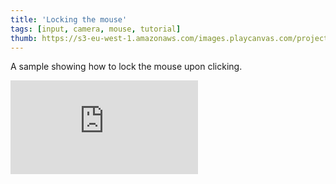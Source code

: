 ```yaml
---
title: 'Locking the mouse'
tags: [input, camera, mouse, tutorial]
thumb: https://s3-eu-west-1.amazonaws.com/images.playcanvas.com/projects/12/438440/941913-image-75.jpg
---
```

A sample showing how to lock the mouse upon clicking.
<div className="iframe-container">
    <iframe loading="lazy" src="https://playcanv.as/p/2Epvl0CT/" title="Locking the mouse" webkitallowfullscreen="true" mozallowfullscreen="true" allow="autoplay" allowfullscreen="true" allowvr="" scrolling="no" frameborder="0" />
</div>
